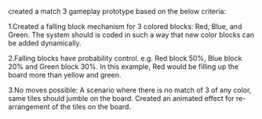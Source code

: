 
created a match 3 gameplay prototype based on the below criteria:

1.Created a falling block mechanism for 3 colored blocks: Red, Blue, and Green. The system should is coded in such a way that new color blocks can be added dynamically.

2.Falling blocks have probability control.  e.g. Red block 50%, Blue block 20% and Green block 30%. In this example, Red would be filling up the board more than yellow and green.

3.No moves possible: A scenario where there is no match of 3 of any color, same tiles should jumble on the board. Created an animated effect for re-arrangement of the tiles on the board.
